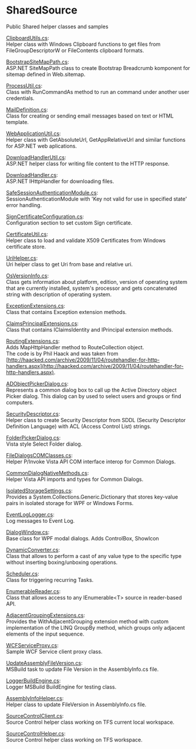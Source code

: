 # SharedSource
Public Shared helper classes and samples

[ClipboardUtils.cs](https://github.com/holajan/SharedSource/blob/master/Classes/ClipboardUtils.cs):<br/>
Helper class with Windows Clipboard functions to get files from FileGroupDescriptorW or FileContents clipboard formats.

[BootstrapSiteMapPath.cs](https://github.com/holajan/SharedSource/blob/master/Classes/BootstrapSiteMapPath.cs):<br/>
ASP.NET SiteMapPath class to create Bootstrap Breadcrumb komponent for sitemap defined in Web.sitemap.

[ProcessUtil.cs](https://github.com/holajan/SharedSource/blob/master/Classes/ProcessUtil.cs):<br/>
Class with RunCommandAs method to run an command under another user credentials.

[MailDefinition.cs](https://github.com/holajan/SharedSource/blob/master/Classes/MailDefinition.cs):<br/>
Class for creating or sending email messages based on text or HTML template.

[WebApplicationUtil.cs](https://github.com/holajan/SharedSource/blob/master/Classes/WebApplicationUtil.cs):<br/>
Helper class with GetAbsoluteUrl, GetAppRelativeUrl and similar functions for ASP.NET web aplications.

[DownloadHandlerUtil.cs](https://github.com/holajan/SharedSource/blob/master/Classes/DownloadHandlerUtil.cs):<br/>
ASP.NET helper class for writing file content to the HTTP response.

[DownloadHandler.cs](https://github.com/holajan/SharedSource/blob/master/Classes/DownloadHandler.cs):<br/>
ASP.NET IHttpHandler for downloading files.

[SafeSessionAuthenticationModule.cs](https://github.com/holajan/SharedSource/blob/master/Classes/SafeSessionAuthenticationModule.cs):<br/>
SessionAuthenticationModule with 'Key not valid for use in specified state' error handling.

[SignCertificateConfiguration.cs](https://github.com/holajan/SharedSource/blob/master/Classes/SignCertificateConfiguration.cs):<br/>
Configuration section to set custom Sign certificate.

[CertificateUtil.cs](https://github.com/holajan/SharedSource/blob/master/Classes/CertificateUtil.cs):<br/>
Helper class to load and validate X509 Certificates from Windows certificate store.

[UriHelper.cs](https://github.com/holajan/SharedSource/blob/master/Classes/UriHelper.cs):<br/>
Uri helper class to get Uri from base and relative uri.

[OsVersionInfo.cs](https://github.com/holajan/SharedSource/blob/master/Classes/OsVersionInfo.cs):<br/>
Class gets information about platform, edition, version of operating system that are currently installed, system's processor and gets concatenated string with description of operating system.

[ExceptionExtensions.cs](https://github.com/holajan/SharedSource/blob/master/Classes/ExceptionExtensions.cs):<br/>
Class that contains Exception extension methods.

[ClaimsPrincipalExtensions.cs](https://github.com/holajan/SharedSource/blob/master/Classes/ClaimsPrincipalExtensions.cs):<br/>
Class that contains IClaimsIdentity and IPrincipal extension methods.

[RoutingExtensions.cs](https://github.com/holajan/SharedSource/blob/master/Classes/RoutingExtensions.cs):<br/>
Adds MapHttpHandler method to RouteCollection object.<br />
The code is by Phil Haack and was taken from [http://haacked.com/archive/2009/11/04/routehandler-for-http-handlers.aspx](http://haacked.com/archive/2009/11/04/routehandler-for-http-handlers.aspx).

[ADObjectPickerDialog.cs](https://github.com/holajan/SharedSource/blob/master/Classes/ADObjectPickerDialog.cs):<br/>
Represents a common dialog box to call up the Active Directory object Picker dialog. This dialog can by used to select users and groups or find computers.

[SecurityDescriptor.cs](https://github.com/holajan/SharedSource/blob/master/Classes/SecurityDescriptor.cs):<br/>
Helper class to create Security Descriptor from SDDL (Security Descriptor Definition Language) with ACL (Access Control List) strings.

[FolderPickerDialog.cs](https://github.com/holajan/SharedSource/blob/master/Classes/FolderPickerDialog.cs):<br/>
Vista style Select Folder dialog.

[FileDialogsCOMClasses.cs](https://github.com/holajan/SharedSource/blob/master/Classes/FileDialogsCOMClasses.cs):<br/>
Helper P/Invoke Vista API COM interface interop for Common Dialogs.

[CommonDialogNativeMethods.cs](https://github.com/holajan/SharedSource/blob/master/Classes/CommonDialogNativeMethods.cs):<br/>
Helper Vista API imports and types for Common Dialogs.

[IsolatedStorageSettings.cs](https://github.com/holajan/SharedSource/blob/master/Classes/IsolatedStorageSettings.cs):<br/>
Provides a System.Collections.Generic.Dictionary that stores key-value pairs in isolated storage for WPF or Windows Forms.

[EventLogLogger.cs](https://github.com/holajan/SharedSource/blob/master/Classes/EventLogLogger.cs):<br/>
Log messages to Event Log.

[DialogWindow.cs](https://github.com/holajan/SharedSource/blob/master/Classes/DialogWindow.cs):<br/>
Base class for WPF modal dialogs. Adds ControlBox, ShowIcon

[DynamicConverter.cs](https://github.com/holajan/SharedSource/blob/master/Classes/DynamicConverter.cs):<br/>
Class that allows to perform a cast of any value type to the specific type without inserting boxing/unboxing operations.

[Scheduler.cs](https://github.com/holajan/SharedSource/blob/master/Classes/Scheduler.cs):<br/>
Class for triggering recurring Tasks.

[EnumerableReader.cs](https://github.com/holajan/SharedSource/blob/master/Classes/EnumerableReader.cs):<br/>
Class that allows access to any IEnumerable&lt;T&gt; source in reader-based API.

[AdjacentGroupingExtensions.cs](https://github.com/holajan/SharedSource/blob/master/Classes/AdjacentGroupingExtensions.cs):<br/>
Provides the WithAdjacentGrouping extension method with custom implementation of the LINQ GroupBy method, which groups only adjacent elements of the input sequence.

[WCFServiceProxy.cs](https://github.com/holajan/SharedSource/blob/master/Classes/WCFServiceProxy.cs):<br/>
Sample WCF Service client proxy class.

[UpdateAssemblyFileVersion.cs](https://github.com/holajan/SharedSource/blob/master/Classes/UpdateAssemblyFileVersion.cs):<br/>
MSBuild task to update File Version in the AssemblyInfo.cs file.

[LoggerBuildEngine.cs](https://github.com/holajan/SharedSource/blob/master/Classes/LoggerBuildEngine.cs):<br/>
Logger MSBuild BuildEngine for testing class.

[AssemblyInfoHelper.cs](https://github.com/holajan/SharedSource/blob/master/Classes/AssemblyInfoHelper.cs):<br/>
Helper class to update FileVersion in AssemblyInfo.cs file.

[SourceControlClient.cs](https://github.com/holajan/SharedSource/blob/master/Classes/SourceControlClient.cs):<br/>
Source Control helper class working on TFS current local workspace.

[SourceControlHelper.cs](https://github.com/holajan/SharedSource/blob/master/Classes/SourceControlHelper.cs):<br/>
Source Control helper class working on TFS workspace.
